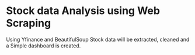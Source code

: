 # Stock data Analysis using Web Scraping
Using Yfinance and BeautifulSoup Stock data will be extracted, cleaned and a Simple dashboard is created. 
